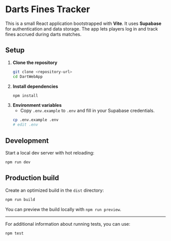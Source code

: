 # Darts Fines Tracker

This is a small React application bootstrapped with **Vite**. It uses **Supabase** for authentication and data storage. The app lets players log in and track fines accrued during darts matches.

## Setup

1. **Clone the repository**
   ```bash
   git clone <repository-url>
   cd DartWebApp
   ```
2. **Install dependencies**
   ```bash
   npm install
   ```
3. **Environment variables**
   - Copy `.env.example` to `.env` and fill in your Supabase credentials.
   ```bash
   cp .env.example .env
   # edit .env
   ```

## Development

Start a local dev server with hot reloading:
```bash
npm run dev
```

## Production build

Create an optimized build in the `dist` directory:
```bash
npm run build
```
You can preview the build locally with `npm run preview`.

---

For additional information about running tests, you can use:
```bash
npm test
```
